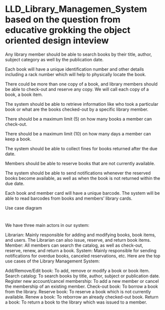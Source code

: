 # LLD_Library_Managemen_System based on the question from educative grokking the object oriented design inteview

Any library member should be able to search books by their title, author, subject category as well by the publication date.

Each book will have a unique identification number and other details including a rack number which will help to physically locate the book.

There could be more than one copy of a book, and library members should be able to check-out and reserve any copy. We will call each copy of a book, a book item.

The system should be able to retrieve information like who took a particular book or what are the books checked-out by a specific library member.

There should be a maximum limit (5) on how many books a member can check-out.

There should be a maximum limit (10) on how many days a member can keep a book.

The system should be able to collect fines for books returned after the due date.

Members should be able to reserve books that are not currently available.

The system should be able to send notifications whenever the reserved books become available, as well as when the book is not returned within the due date.

Each book and member card will have a unique barcode. The system will be able to read barcodes from books and members’ library cards.

Use case diagram
#
We have three main actors in our system:

Librarian: Mainly responsible for adding and modifying books, book items, and users. The Librarian can also issue, reserve, and return book items.
Member: All members can search the catalog, as well as check-out, reserve, renew, and return a book.
System: Mainly responsible for sending notifications for overdue books, canceled reservations, etc.
Here are the top use cases of the Library Management System:

Add/Remove/Edit book: To add, remove or modify a book or book item.
Search catalog: To search books by title, author, subject or publication date.
Register new account/cancel membership: To add a new member or cancel the membership of an existing member.
Check-out book: To borrow a book from the library.
Reserve book: To reserve a book which is not currently available.
Renew a book: To reborrow an already checked-out book.
Return a book: To return a book to the library which was issued to a member.
